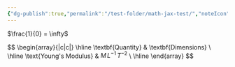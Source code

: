 ```yaml
---
{"dg-publish":true,"permalink":"/test-folder/math-jax-test/","noteIcon":""}
---
```


$\frac{1}{0} = \infty$

$$
\begin{array}{|c|c|}
\hline
\textbf{Quantity}       & \textbf{Dimensions}    \\
\hline
\text{Young's Modulus}  & $M\,L^{-1}\,T^{-2}$    \\
\hline
\end{array}
$$



